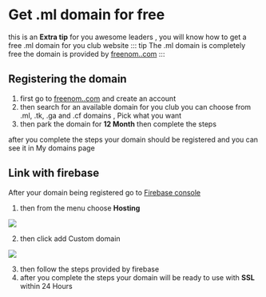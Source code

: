 # Get .ml domain for free

this is an **Extra tip** for you awesome leaders , you will know how to get a free .ml domain for you club website 
::: tip
The .ml domain is completely free the domain is provided by [freenom..com](https://freenom.com)
:::
## Registering the domain 
1. first go to [freenom..com](https://freenom.com) and create an account 
2. then search for an available domain for you club you can choose from .ml, .tk, .ga and .cf domains , Pick what you want 
3. then park the domain for **12 Month** then complete the steps 

after you complete the steps your domain should be registered and you can see it in My domains page 

## Link with firebase 
After your domain being registered go to [Firebase console](https://console.firebase.google.com/) 
1. then from the menu choose **Hosting** 

 <img src='/ml-1.png'>

2. then click add Custom domain 

 <img src='/ml-2.png'>

3. then follow the steps provided by firebase 
4. after you complete the steps your domain will be ready to use with **SSL** within 24 Hours 
